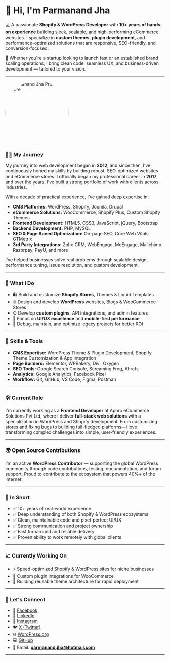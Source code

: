 # 👋 Hi, I'm Parmanand Jha

💻 A passionate **Shopify & WordPress Developer** with **10+ years of hands-on experience** building sleek, scalable, and high-performing eCommerce websites. I specialize in **custom themes**, **plugin development**, and performance-optimized solutions that are responsive, SEO-friendly, and conversion-focused.

🔧 Whether you're a startup looking to launch fast or an established brand scaling operations, I bring clean code, seamless UX, and business-driven development — tailored to your vision.

---


<td>
  <img src="https://avatars.githubusercontent.com/u/201062558?v=4" alt="Parmanand Jha Profile Picture" width="200" style="border-radius: 50%;">
</td>


### 👨‍💻 My Journey

My journey into web development began in **2012**, and since then, I’ve continuously honed my skills by building robust, SEO-optimized websites and eCommerce stores. I officially began my professional career in **2017**, and over the years, I’ve built a strong portfolio of work with clients across industries.

With a decade of practical experience, I’ve gained deep expertise in:

- **CMS Platforms:** WordPress, Shopify, Joomla, Drupal  
- **eCommerce Solutions:** WooCommerce, Shopify Plus, Custom Shopify Themes  
- **Frontend Development:** HTML5, CSS3, JavaScript, jQuery, Bootstrap  
- **Backend Development:** PHP, MySQL  
- **SEO & Page Speed Optimization:** On-page SEO, Core Web Vitals, GTMetrix  
- **3rd Party Integrations:** Zoho CRM, WebEngage, MoEngage, Mailchimp, Razorpay, PayU, and more  

I’ve helped businesses solve real problems through scalable design, performance tuning, issue resolution, and custom development.

---

### 💼 What I Do

- 🛍️ Build and customize **Shopify Stores**, Themes & Liquid Templates  
- 🌐 Design and develop **WordPress** websites, Blogs & WooCommerce Stores  
- ⚙️ Develop **custom plugins**, API integrations, and admin features  
- 🎯 Focus on **UI/UX excellence** and **mobile-first performance**  
- 🔧 Debug, maintain, and optimize legacy projects for better ROI  

---

### 🧠 Skills & Tools

- **CMS Expertise:** WordPress Theme & Plugin Development, Shopify Theme Customization & App Integration  
- **Page Builders:** Elementor, WPBakery, Divi, Oxygen  
- **SEO Tools:** Google Search Console, Screaming Frog, Ahrefs  
- **Analytics:** Google Analytics, Facebook Pixel  
- **Workflow:** Git, GitHub, VS Code, Figma, Postman  

---

### 🛠️ Current Role

I'm currently working as a **Frontend Developer** at Aphro eCommerce Solutions Pvt Ltd, where I deliver **full-stack web solutions** with a specialization in WordPress and Shopify development. From customizing stores and fixing bugs to building full-fledged platforms—I love transforming complex challenges into simple, user-friendly experiences.

---

### 🌍 Open Source Contributions

I’m an active **WordPress Contributor** — supporting the global WordPress community through code contributions, testing, documentation, and forum support. Proud to contribute to the ecosystem that powers 40%+ of the internet.

---

### 🎯 In Short

- ✅ 10+ years of real-world experience  
- ✅ Deep understanding of both Shopify & WordPress ecosystems  
- ✅ Clean, maintainable code and pixel-perfect UI/UX  
- ✅ Strong communication and project ownership  
- ✅ Fast turnaround and reliable delivery  
- ✅ Proven ability to work remotely with global clients  

---

### 📈 Currently Working On

- ⚡ Speed-optimized Shopify & WordPress sites for niche businesses  
- 🔌 Custom plugin integrations for WooCommerce  
- 🧠 Building reusable theme architecture for rapid deployment  

---

### 🤝 Let's Connect

- 📘 [Facebook](https://facebook.com/parmanand.jha)  
- 🔗 [LinkedIn](https://www.linkedin.com/in/parmanandjha)  
- 📸 [Instagram](https://www.instagram.com/jha_b2/)  
- 🐦 [X (Twitter)](https://x.com/jha_b2)  
- 🌐 [WordPress.org](https://profiles.wordpress.org/jhaparmanand/)  
- 💻 [GitHub](https://github.com/parmanand-aphro)  
- 📧 Email: **parmanand.jha@hotmail.com**

---

